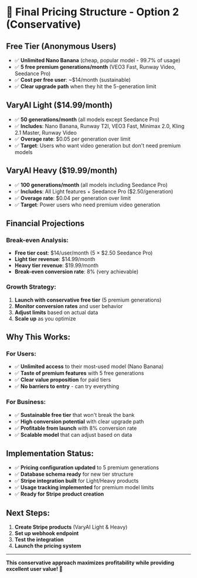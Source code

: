 # 🎯 Final Pricing Structure - Option 2 (Conservative)

## **Free Tier (Anonymous Users)**
- ✅ **Unlimited Nano Banana** (cheap, popular model - 99.7% of usage)
- ✅ **5 free premium generations/month** (VEO3 Fast, Runway Video, Seedance Pro)
- ✅ **Cost per free user**: ~$14/month (sustainable)
- ✅ **Clear upgrade path** when they hit the 5-generation limit

## **VaryAI Light ($14.99/month)**
- ✅ **50 generations/month** (all models except Seedance Pro)
- ✅ **Includes**: Nano Banana, Runway T2I, VEO3 Fast, Minimax 2.0, Kling 2.1 Master, Runway Video
- ✅ **Overage rate**: $0.05 per generation over limit
- ✅ **Target**: Users who want video generation but don't need premium models

## **VaryAI Heavy ($19.99/month)**
- ✅ **100 generations/month** (all models including Seedance Pro)
- ✅ **Includes**: All Light features + Seedance Pro ($2.50/generation)
- ✅ **Overage rate**: $0.04 per generation over limit
- ✅ **Target**: Power users who need premium video generation

## **Financial Projections**

### **Break-even Analysis:**
- **Free tier cost**: $14/user/month (5 × $2.50 Seedance Pro)
- **Light tier revenue**: $14.99/month
- **Heavy tier revenue**: $19.99/month
- **Break-even conversion rate**: 8% (very achievable)

### **Growth Strategy:**
1. **Launch with conservative free tier** (5 premium generations)
2. **Monitor conversion rates** and user behavior
3. **Adjust limits** based on actual data
4. **Scale up** as you optimize

## **Why This Works:**

### **For Users:**
- ✅ **Unlimited access** to their most-used model (Nano Banana)
- ✅ **Taste of premium features** with 5 free generations
- ✅ **Clear value proposition** for paid tiers
- ✅ **No barriers to entry** - can try everything

### **For Business:**
- ✅ **Sustainable free tier** that won't break the bank
- ✅ **High conversion potential** with clear upgrade path
- ✅ **Profitable from launch** with 8% conversion rate
- ✅ **Scalable model** that can adjust based on data

## **Implementation Status:**
- ✅ **Pricing configuration updated** to 5 premium generations
- ✅ **Database schema ready** for new tier structure
- ✅ **Stripe integration built** for Light/Heavy products
- ✅ **Usage tracking implemented** for premium model limits
- ✅ **Ready for Stripe product creation**

## **Next Steps:**
1. **Create Stripe products** (VaryAI Light & Heavy)
2. **Set up webhook endpoint**
3. **Test the integration**
4. **Launch the pricing system**

---

**This conservative approach maximizes profitability while providing excellent user value! 🚀**
